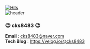 [![Hits](https://hits.seeyoufarm.com/api/count/incr/badge.svg?url=https%3A%2F%2Fgithub.com%2Fcks8483&count_bg=%2379C83D&title_bg=%23555555&icon=draugiem-dot-lv.svg&icon_color=%23E7E7E7&title=hits&edge_flat=false)](https://hits.seeyoufarm.com)
<br>
![header](https://capsule-render.vercel.app/api?type=waving&color=auto&height=220&section=header&text=👋Hi,%20there!&fontSize=70&animation=fadeIn&fontAlignY=30&desc=ChanHoeChoi%20GitHub%20Profile&descAlignY=54&descAlign=75)


    
### 😉 cks8483 😉
  **Email** : cks8483@naver.com <br> 
  **Tech Blog** : https://velog.io/@cks8483 <br>
  
  
</div>
